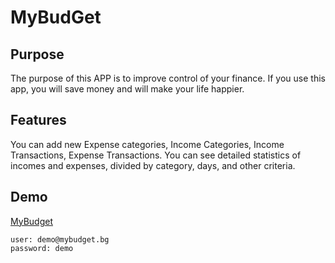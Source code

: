 MyBudGet
========

## Purpose

The purpose of this APP is to improve control of your finance. If you use this app, you will save money and will make your life happier.  

## Features
You can add new Expense categories, Income Categories, Income Transactions, Expense Transactions. You can see detailed statistics of incomes and expenses, divided by category, days, and other criteria.


  
## Demo

[MyBudget](http://finance-lmay.herokuapp.com/?locale=en "MyBudget")
```
user: demo@mybudget.bg
password: demo
```
